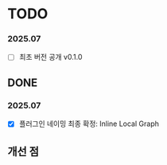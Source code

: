 # TODO

### 2025.07

- [ ] 최초 버전 공개 v0.1.0


## DONE

### 2025.07

- [x] 플러그인 네이밍 최종 확정: Inline Local Graph


## 개선 점

